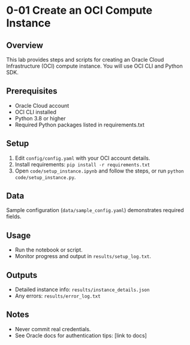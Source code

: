 # 0-01 Create an OCI Compute Instance

## Overview
This lab provides steps and scripts for creating an Oracle Cloud Infrastructure (OCI) compute instance. You will use OCI CLI and Python SDK.

## Prerequisites
- Oracle Cloud account
- OCI CLI installed
- Python 3.8 or higher
- Required Python packages listed in requirements.txt

## Setup
1. Edit `config/config.yaml` with your OCI account details.
2. Install requirements: `pip install -r requirements.txt`
3. Open `code/setup_instance.ipynb` and follow the steps, or run `python code/setup_instance.py`.

## Data
Sample configuration (`data/sample_config.yaml`) demonstrates required fields.

## Usage
- Run the notebook or script.
- Monitor progress and output in `results/setup_log.txt`.

## Outputs
- Detailed instance info: `results/instance_details.json`
- Any errors: `results/error_log.txt`

## Notes
- Never commit real credentials.
- See Oracle docs for authentication tips: [link to docs]

